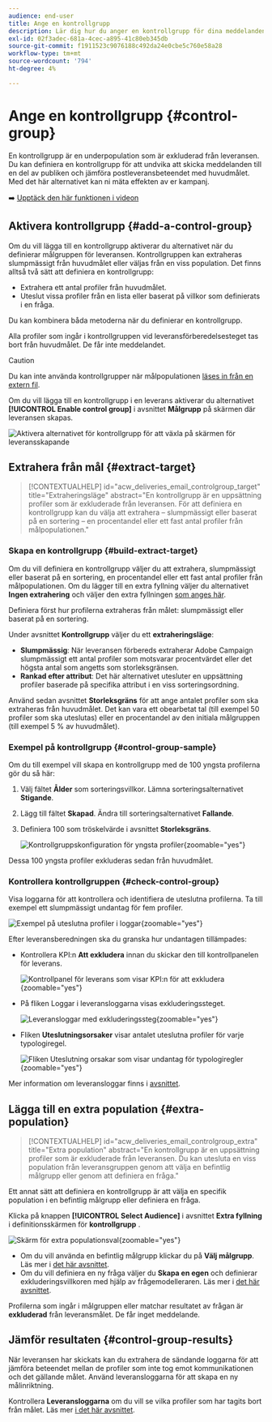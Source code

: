 ```yaml
---
audience: end-user
title: Ange en kontrollgrupp
description: Lär dig hur du anger en kontrollgrupp för dina meddelanden i användargränssnittet för Campaign-webben
exl-id: 02f3adec-681a-4cec-a895-41c80eb345db
source-git-commit: f1911523c9076188c492da24e0cbe5c760e58a28
workflow-type: tm+mt
source-wordcount: '794'
ht-degree: 4%

---
```


# Ange en kontrollgrupp {#control-group}

En kontrollgrupp är en underpopulation som är exkluderad från leveransen. Du kan definiera en kontrollgrupp för att undvika att skicka meddelanden till en del av publiken och jämföra postleveransbeteendet med huvudmålet. Med det här alternativet kan ni mäta effekten av er kampanj.

➡️ [Upptäck den här funktionen i videon](create-audience.md#video)

## Aktivera kontrollgrupp {#add-a-control-group}

Om du vill lägga till en kontrollgrupp aktiverar du alternativet när du definierar målgruppen för leveransen. Kontrollgruppen kan extraheras slumpmässigt från huvudmålet eller väljas från en viss population. Det finns alltså två sätt att definiera en kontrollgrupp:

* Extrahera ett antal profiler från huvudmålet.
* Uteslut vissa profiler från en lista eller baserat på villkor som definierats i en fråga.

Du kan kombinera båda metoderna när du definierar en kontrollgrupp.

Alla profiler som ingår i kontrollgruppen vid leveransförberedelsesteget tas bort från huvudmålet. De får inte meddelandet.

>[!CAUTION]
>
>Du kan inte använda kontrollgrupper när målpopulationen [ läses in från en extern fil](file-audience.md).

Om du vill lägga till en kontrollgrupp i en leverans aktiverar du alternativet **[!UICONTROL Enable control group]** i avsnittet **Målgrupp** på skärmen där leveransen skapas.

![Aktivera alternativet för kontrollgrupp för att växla på skärmen för leveransskapande](assets/control-group1.png)

## Extrahera från mål {#extract-target}

>[!CONTEXTUALHELP]
>id="acw_deliveries_email_controlgroup_target"
>title="Extraheringsläge"
>abstract="En kontrollgrupp är en uppsättning profiler som är exkluderade från leveransen. För att definiera en kontrollgrupp kan du välja att extrahera – slumpmässigt eller baserat på en sortering – en procentandel eller ett fast antal profiler från målpopulationen."

### Skapa en kontrollgrupp {#build-extract-target}

Om du vill definiera en kontrollgrupp väljer du att extrahera, slumpmässigt eller baserat på en sortering, en procentandel eller ett fast antal profiler från målpopulationen. Om du lägger till en extra fyllning väljer du alternativet **Ingen extrahering** och väljer den extra fyllningen [som anges här](#extra-population).

Definiera först hur profilerna extraheras från målet: slumpmässigt eller baserat på en sortering.

Under avsnittet **Kontrollgrupp** väljer du ett **extraheringsläge**:

* **Slumpmässig**: När leveransen förbereds extraherar Adobe Campaign slumpmässigt ett antal profiler som motsvarar procentvärdet eller det högsta antal som angetts som storleksgränsen.
* **Rankad efter attribut**: Det här alternativet utesluter en uppsättning profiler baserade på specifika attribut i en viss sorteringsordning.

Använd sedan avsnittet **Storleksgräns** för att ange antalet profiler som ska extraheras från huvudmålet. Det kan vara ett obearbetat tal (till exempel 50 profiler som ska uteslutas) eller en procentandel av den initiala målgruppen (till exempel 5 % av huvudmålet).

### Exempel på kontrollgrupp {#control-group-sample}

Om du till exempel vill skapa en kontrollgrupp med de 100 yngsta profilerna gör du så här:

1. Välj fältet **Ålder** som sorteringsvillkor. Lämna sorteringsalternativet **Stigande**.
1. Lägg till fältet **Skapad**. Ändra till sorteringsalternativet **Fallande**.
1. Definiera 100 som tröskelvärde i avsnittet **Storleksgräns**.

   ![Kontrollgruppskonfiguration för yngsta profiler](assets/control-group2.png){zoomable="yes"}

Dessa 100 yngsta profiler exkluderas sedan från huvudmålet.

### Kontrollera kontrollgruppen {#check-control-group}

Visa loggarna för att kontrollera och identifiera de uteslutna profilerna. Ta till exempel ett slumpmässigt undantag för fem profiler.

![Exempel på uteslutna profiler i loggar](assets/control-group4.png){zoomable="yes"}

Efter leveransberedningen ska du granska hur undantagen tillämpades:

* Kontrollera KPI:n **Att exkludera** innan du skickar den till kontrollpanelen för leverans.

  ![Kontrollpanel för leverans som visar KPI:n för att exkludera ](assets/control-group5.png){zoomable="yes"}

* På fliken Loggar i leveransloggarna visas exkluderingssteget.

  ![Leveransloggar med exkluderingssteg](assets/control-group-sample-logs.png){zoomable="yes"}

<!--

 * The **Exclusion logs** tab displays each profile and the related exclusion **Reason**.

    ![](assets/control-group6.png){zoomable="yes"}

-->

* Fliken **Uteslutningsorsaker** visar antalet uteslutna profiler för varje typologiregel.

  ![Fliken Uteslutning orsakar som visar undantag för typologiregler](assets/control-group7.png){zoomable="yes"}

Mer information om leveransloggar finns i [avsnittet](../monitor/delivery-logs.md).

## Lägga till en extra population {#extra-population}

>[!CONTEXTUALHELP]
>id="acw_deliveries_email_controlgroup_extra"
>title="Extra population"
>abstract="En kontrollgrupp är en uppsättning profiler som är exkluderade från leveransen. Du kan utesluta en viss population från leveransgruppen genom att välja en befintlig målgrupp eller genom att definiera en fråga."

Ett annat sätt att definiera en kontrollgrupp är att välja en specifik population i en befintlig målgrupp eller definiera en fråga.

Klicka på knappen **[!UICONTROL Select Audience]** i avsnittet **Extra fyllning** i definitionsskärmen för **kontrollgrupp** .

![Skärm för extra populationsval](assets/control-group3.png){zoomable="yes"}

* Om du vill använda en befintlig målgrupp klickar du på **Välj målgrupp**. Läs mer i [det här avsnittet](add-audience.md).
* Om du vill definiera en ny fråga väljer du **Skapa en egen** och definierar exkluderingsvillkoren med hjälp av frågemodelleraren. Läs mer i [det här avsnittet](../query/query-modeler-overview.md).

Profilerna som ingår i målgruppen eller matchar resultatet av frågan är **exkluderad** från leveransmålet. De får inget meddelande.

## Jämför resultaten {#control-group-results}

När leveransen har skickats kan du extrahera de sändande loggarna för att jämföra beteendet mellan de profiler som inte tog emot kommunikationen och det gällande målet. Använd leveransloggarna för att skapa en ny målinriktning.

Kontrollera **Leveransloggarna** om du vill se vilka profiler som har tagits bort från målet. Läs mer [i det här avsnittet](#check-control-group).
